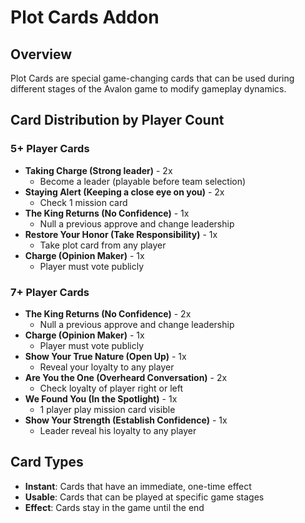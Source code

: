 # Plot Cards Addon

## Overview

Plot Cards are special game-changing cards that can be used during different stages of the Avalon game to modify gameplay dynamics.

## Card Distribution by Player Count

### 5+ Player Cards

- **Taking Charge (Strong leader)** - 2x
  - Become a leader (playable before team selection)
- **Staying Alert (Keeping a close eye on you)** - 2x
  - Check 1 mission card
- **The King Returns (No Confidence)** - 1x
  - Null a previous approve and change leadership
- **Restore Your Honor (Take Responsibility)** - 1x
  - Take plot card from any player
- **Charge (Opinion Maker)** - 1x
  - Player must vote publicly

### 7+ Player Cards

- **The King Returns (No Confidence)** - 2x
  - Null a previous approve and change leadership
- **Charge (Opinion Maker)** - 1x
  - Player must vote publicly
- **Show Your True Nature (Open Up)** - 1x
  - Reveal your loyalty to any player
- **Are You the One (Overheard Conversation)** - 2x
  - Check loyalty of player right or left
- **We Found You (In the Spotlight)** - 1x
  - 1 player play mission card visible
- **Show Your Strength (Establish Confidence)** - 1x
  - Leader reveal his loyalty to any player

## Card Types

- **Instant**: Cards that have an immediate, one-time effect
- **Usable**: Cards that can be played at specific game stages
- **Effect**: Cards stay in the game until the end
